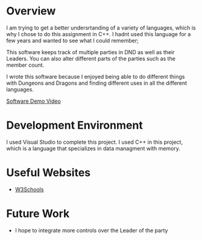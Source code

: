 # Overview

I am trying to get a better undersrtanding of a variety of languages, which is why I chose to do this assignment in C++. I hadnt used this language for a few years and wanted to see what I could remember;

This software keeps track of multiple parties in DND as well as their Leaders. You can also alter different parts of the parties such as the member count.

I wrote this software because I enjoyed being able to do different things with Dungeons and Dragons and finding different uses in all the different languages.

[Software Demo Video](http://youtube.link.goes.here)

# Development Environment

I used Visual Studio to complete this project.
I used C++ in this project, which is a language that specializes in data managment with memory.

# Useful Websites

* [W3Schools](https://www.w3schools.com/)

# Future Work

* I hope to integrate more controls over the Leader of the party
